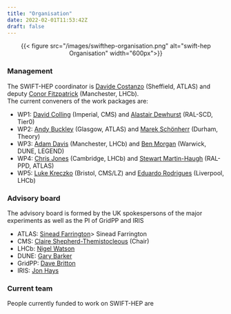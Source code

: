 ```yaml
---
title: "Organisation"
date: 2022-02-01T11:53:42Z
draft: false
---
```

<center> {{< figure src="/images/swifthep-organisation.png" alt="swift-hep Organisation" width="600px">}} </center>

### Management 
The SWIFT-HEP coordinator is [Davide Costanzo](mailto:davide.costanzo@cern.ch) (Sheffield, ATLAS) 
and deputy [Conor Fitzpatrick](mailto:conor.fitzpatrick@cern.ch) (Manchester, LHCb). <br>
The current conveners of the work packages are:

* WP1: [David Colling](mailto:d.colling@imperial.ac.uk) (Imperial, CMS) and [Alastair Dewhurst](mailto:alastair.dewhurst@stfc.ac.uk)  (RAL-SCD, Tier0)
* WP2: [Andy Buckley](mailto:Andy.Buckley@glasgow.ac.uk) (Glasgow, ATLAS) and [Marek Sch&ouml;nherr](mailto:marek.schoenherr@cern.ch) (Durham, Theory) 
* WP3: [Adam Davis](mailto:adam.davis@cern.ch) (Manchester, LHCb) and [Ben Morgan](mailto:Ben.Morgan@warwick.ac.uk) (Warwick, DUNE, LEGEND)
* WP4: [Chris Jones](mailto:jonesc@hep.phy.cam.ac.uk ) (Cambridge, LHCb) and [Stewart Martin-Haugh](stewart.martin-haugh@cern.ch) (RAL-PPD, ATLAS) 
* WP5: [Luke Kreczko](mailto:l.kreczko@bristol.ac.uk) (Bristol, CMS/LZ) and [Eduardo Rodrigues](eduardo.rodrigues@cern.ch) (Liverpool, LHCb)

### Advisory board 
The advisory board is formed by the UK spokespersons of the major experiments as well as the PI of GridPP and IRIS

* ATLAS: [Sinead Farrington](mailto:sinead.farrington@cern.ch)> Sinead Farrington
* CMS: [Claire Shepherd-Themistocleous](mailto:Claire.Shepherd@stfc.ac.uk)  (Chair)
* LHCb: [Nigel Watson](mailto:nigel.watson@cern.ch)
* DUNE: [Gary Barker](mailto:g.j.barker@warwick.ac.uk)
* GridPP: [Dave Britton](mailto:david.britton@glasgow.ac.uk)
* IRIS: [Jon Hays](mailto:j.hays@qmul.ac.uk)

### Current team 
People currently funded to work on SWIFT-HEP are

